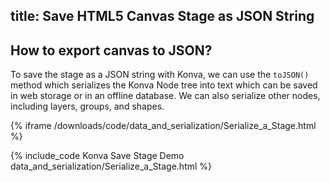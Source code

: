 title: Save HTML5 Canvas Stage as JSON String
---

## How to export canvas to JSON?

To save the stage as a JSON string with Konva, we can use the `toJSON()`
method which serializes the Konva Node tree into text which can be saved
in web storage or in an offline database. We can also serialize other nodes,
including layers, groups, and shapes.

{% iframe /downloads/code/data_and_serialization/Serialize_a_Stage.html %}

{% include_code Konva Save Stage Demo data_and_serialization/Serialize_a_Stage.html %}
